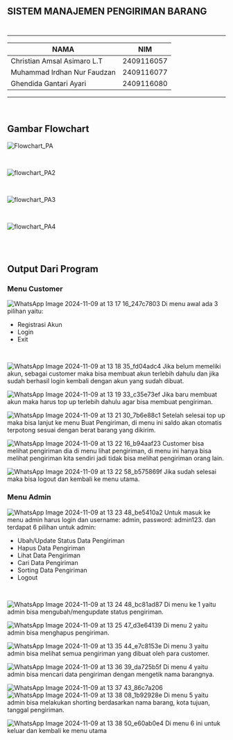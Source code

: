 ## SISTEM MANAJEMEN PENGIRIMAN BARANG <br><br>

--------------------------------------------
|          NAMA               |    NIM     | 
|-----------------------------|------------|            
| Christian Amsal Asimaro L.T | 2409116057 | 
| Muhammad Irdhan Nur Faudzan | 2409116077 | 
| Ghendida Gantari Ayari      | 2409116080 |
--------------------------------------------
<br>

## Gambar Flowchart

![Flowchart_PA](https://github.com/user-attachments/assets/1b0f965b-5701-4925-bf31-b0035a62dc43)

<br>

![flowchart_PA2](https://github.com/user-attachments/assets/498c669e-3ce6-4418-b127-8fbc50019877)

<br>

![flowchart_PA3](https://github.com/user-attachments/assets/2a14e95c-13f6-477a-bc3f-6bd8ea561c51)

<br>

![flowchart_PA4](https://github.com/user-attachments/assets/f5e54d19-5904-4e2d-ba40-551e449b5d69)

<br><br>

## Output Dari Program

### Menu Customer
![WhatsApp Image 2024-11-09 at 13 17 16_247c7803](https://github.com/user-attachments/assets/c1734710-785f-485b-8ec5-1fe1c55359bd)
Di menu awal ada 3 pilihan yaitu:
- Registrasi Akun
- Login
- Exit
<br>

![WhatsApp Image 2024-11-09 at 13 18 35_fd04adc4](https://github.com/user-attachments/assets/7bc561ef-e56c-4a5a-86cf-af4744ad8290)
Jika belum memeliki akun, sebagai customer maka bisa membuat akun terlebih dahulu dan jika sudah berhasil
login kembali dengan akun yang sudah dibuat.
<br>

![WhatsApp Image 2024-11-09 at 13 19 33_c35e73ef](https://github.com/user-attachments/assets/1ca678d6-b7a7-4bda-b85e-492b76b9ee31)
Jika baru membuat akun maka harus top up terlebih dahulu agar bisa membuat pengiriman.
<br>

![WhatsApp Image 2024-11-09 at 13 21 30_7b6e88c1](https://github.com/user-attachments/assets/9486d296-2cfe-4155-8099-8cd64a7be2d7)
Setelah selesai top up maka bisa lanjut ke menu Buat Pengiriman, di menu ini saldo akan otomatis terpotong
sesuai dengan berat barang yang dikirim.
<br>

![WhatsApp Image 2024-11-09 at 13 22 16_b94aaf23](https://github.com/user-attachments/assets/0aada821-0beb-4ef3-85d3-877800b5e539)
Customer bisa melihat pengiriman dia di menu lihat pengiriman, di menu ini hanya bisa melihat pengiriman
kita sendiri jadi tidak bisa melihat pengiriman orang lain.
<br>

![WhatsApp Image 2024-11-09 at 13 22 58_b575869f](https://github.com/user-attachments/assets/a3be9225-7a33-4284-95aa-d3c79f01258f)
Jika sudah selesai maka bisa logout dan kembali ke menu utama.
<br>

### Menu Admin

![WhatsApp Image 2024-11-09 at 13 23 48_be5410a2](https://github.com/user-attachments/assets/e4abe805-a3ad-4a17-a21c-5729a08e1f5b)
Untuk masuk ke menu admin harus login dan username: admin, password: admin123.
dan terdapat 6 pilihan untuk admin:
- Ubah/Update Status Data Pengiriman
- Hapus Data Pengiriman
- Lihat Data Pengiriman
- Cari Data Pengiriman
- Sorting Data Pengiriman
- Logout
<br>

![WhatsApp Image 2024-11-09 at 13 24 48_bc81ad87](https://github.com/user-attachments/assets/7a4194c7-01c6-4802-9115-75f4e15aa198)
Di menu ke 1 yaitu admin bisa mengubah/mengupdate status pengiriman.
<br>

![WhatsApp Image 2024-11-09 at 13 25 47_d3e64139](https://github.com/user-attachments/assets/9f3fa6e7-35b7-4689-aaff-3aeb14a09df8)
Di menu 2 yaitu admin bisa menghapus pengiriman.
<br>

![WhatsApp Image 2024-11-09 at 13 35 44_e7c8153e](https://github.com/user-attachments/assets/7d166c0e-88a7-49a3-afd0-44c7c89ddf08)
Di menu 3 yaitu admin bisa melihat semua pengiriman yang dibuat oleh para customer.
<br>

![WhatsApp Image 2024-11-09 at 13 36 39_da725b5f](https://github.com/user-attachments/assets/b7ece5e5-5886-496f-8846-7dc2697ebbe5)
Di menu 4 yaitu admin bisa mencari data pengiriman dengan mengetik nama barangnya.
<br>

![WhatsApp Image 2024-11-09 at 13 37 43_86c7a206](https://github.com/user-attachments/assets/e4f7a8cf-3dea-40f0-b5e9-84955b5ee2cd)
![WhatsApp Image 2024-11-09 at 13 38 08_1b92928e](https://github.com/user-attachments/assets/9512fd7e-05f1-4c1e-82df-2ee8102edfa9)
Di menu 5 yaitu admin bisa melakukan shorting berdasarkan nama barang, kota tujuan, tanggal pengiriman.
<br>

![WhatsApp Image 2024-11-09 at 13 38 50_e60ab0e4](https://github.com/user-attachments/assets/be3d2aaa-e3ff-41fa-93f0-7e1c367ac884)
Di menu 6 ini untuk keluar dan kembali ke menu utama


